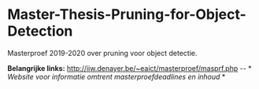 # Master-Thesis-Pruning-for-Object-Detection
Masterproef 2019-2020 over pruning voor object detectie.

**Belangrijke links:**
http://iiw.denayer.be/~eaict/masterproef/masprf.php -- * *Website voor informatie omtrent masterproefdeadlines en inhoud* * 
